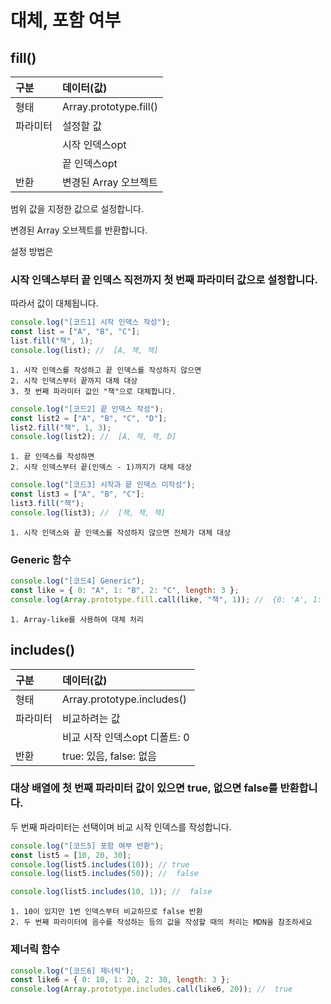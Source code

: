 # 대체, 포함 여부

## fill()

| 구분     | 데이터(값)             |
| :------- | :--------------------- |
| 형태     | Array.prototype.fill() |
| 파라미터 | 설정할 값              |
|          | 시작 인덱스opt         |
|          | 끝 인덱스opt           |
| 반환     | 변경된 Array 오브젝트  |

범위 값을 지정한 값으로 설정합니다.

변경된 Array 오브젝트를 반환합니다.

설정 방법은

### 시작 인덱스부터 끝 인덱스 직전까지 첫 번째 파라미터 값으로 설정합니다.

따라서 값이 대체됩니다.

```js
console.log("[코드1] 시작 인덱스 작성");
const list = ["A", "B", "C"];
list.fill("책", 1);
console.log(list); //  [A, 책, 책]
```

    1. 시작 인덱스를 작성하고 끝 인덱스를 작성하지 않으면
    2. 시작 인덱스부터 끝까지 대체 대상
    3. 첫 번째 파라미터 값인 "책"으로 대체합니다.

```js
console.log("[코드2] 끝 인덱스 작성");
const list2 = ["A", "B", "C", "D"];
list2.fill("책", 1, 3);
console.log(list2); //  [A, 책, 책, D]
```

    1. 끝 인덱스를 작성하면
    2. 시작 인덱스부터 끝(인덱스 - 1)까지가 대체 대상

```js
console.log("[코드3] 시작과 끝 인덱스 미작성");
const list3 = ["A", "B", "C"];
list3.fill("책");
console.log(list3); //  [책, 책, 책]
```

    1. 시작 인덱스와 끝 인덱스를 작성하지 않으면 전체가 대체 대상

### Generic 함수

```js
console.log("[코드4] Generic");
const like = { 0: "A", 1: "B", 2: "C", length: 3 };
console.log(Array.prototype.fill.call(like, "책", 1)); //  {0: 'A', 1: '책', 2: '책', length: 3}
```

    1. Array-like를 사용하여 대체 처리

## includes()

| 구분     | 데이터(값)                    |
| :------- | :---------------------------- |
| 형태     | Array.prototype.includes()    |
| 파라미터 | 비교하려는 값                 |
|          | 비교 시작 인덱스opt 디폴트: 0 |
| 반환     | true: 있음, false: 없음       |

### 대상 배열에 첫 번째 파라미터 값이 있으면 true, 없으면 false를 반환합니다.

두 번째 파라미터는 선택이며 비교 시작 인덱스를 작성합니다.

```js
console.log("[코드5] 포함 여부 반환");
const list5 = [10, 20, 30];
console.log(list5.includes(10)); // true
console.log(list5.includes(50)); //  false

console.log(list5.includes(10, 1)); //  false
```

    1. 10이 있지만 1번 인덱스부터 비교하므로 false 반환
    2. 두 번째 파라미터에 음수를 작성하는 등의 값을 작성할 때의 처리는 MDN을 참조하세요

### 제너릭 함수

```js
console.log("[코드6] 제너릭");
const like6 = { 0: 10, 1: 20, 2: 30, length: 3 };
console.log(Array.prototype.includes.call(like6, 20)); //  true
```

